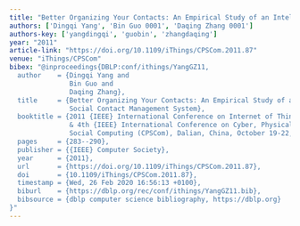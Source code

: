```yaml
---
title: "Better Organizing Your Contacts: An Empirical Study of an Intelligent Social Contact Management System"
authors: ['Dingqi Yang', 'Bin Guo 0001', 'Daqing Zhang 0001']
authors-key: ['yangdingqi', 'guobin', 'zhangdaqing']
year: "2011"
article-link: "https://doi.org/10.1109/iThings/CPSCom.2011.87"
venue: "iThings/CPSCom"
bibex: "@inproceedings{DBLP:conf/ithings/YangGZ11,
  author    = {Dingqi Yang and
               Bin Guo and
               Daqing Zhang},
  title     = {Better Organizing Your Contacts: An Empirical Study of an Intelligent
               Social Contact Management System},
  booktitle = {2011 {IEEE} International Conference on Internet of Things (iThings)
               & 4th {IEEE} International Conference on Cyber, Physical and
               Social Computing (CPSCom), Dalian, China, October 19-22, 2011},
  pages     = {283--290},
  publisher = {{IEEE} Computer Society},
  year      = {2011},
  url       = {https://doi.org/10.1109/iThings/CPSCom.2011.87},
  doi       = {10.1109/iThings/CPSCom.2011.87},
  timestamp = {Wed, 26 Feb 2020 16:56:13 +0100},
  biburl    = {https://dblp.org/rec/conf/ithings/YangGZ11.bib},
  bibsource = {dblp computer science bibliography, https://dblp.org}
}"
---
```

